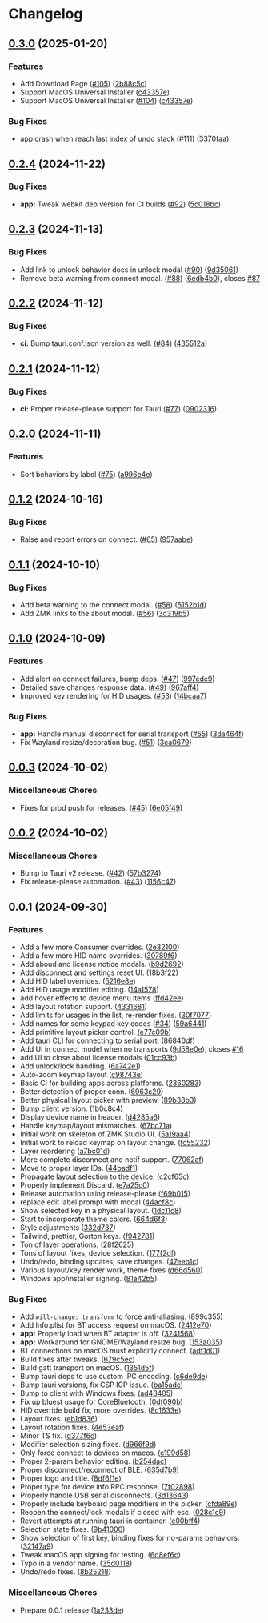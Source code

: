 # Changelog

## [0.3.0](https://github.com/zmkfirmware/zmk-studio/compare/v0.2.4...v0.3.0) (2025-01-20)


### Features

* Add Download Page ([#105](https://github.com/zmkfirmware/zmk-studio/issues/105)) ([2b88c5c](https://github.com/zmkfirmware/zmk-studio/commit/2b88c5c6248c42719b404a67c33fa25a133a057a))
* Support MacOS Universal Installer ([c43357e](https://github.com/zmkfirmware/zmk-studio/commit/c43357e3784da10ca4129ac02a20b6159e0a1c3b))
* Support MacOS Universal Installer ([#104](https://github.com/zmkfirmware/zmk-studio/issues/104)) ([c43357e](https://github.com/zmkfirmware/zmk-studio/commit/c43357e3784da10ca4129ac02a20b6159e0a1c3b))


### Bug Fixes

* app crash when reach last index of undo stack ([#111](https://github.com/zmkfirmware/zmk-studio/issues/111)) ([3370faa](https://github.com/zmkfirmware/zmk-studio/commit/3370faa3c9f6288dda613d35c42a8d30001edff6))

## [0.2.4](https://github.com/zmkfirmware/zmk-studio/compare/v0.2.3...v0.2.4) (2024-11-22)


### Bug Fixes

* **app:** Tweak webkit dep version for CI builds ([#92](https://github.com/zmkfirmware/zmk-studio/issues/92)) ([5c018bc](https://github.com/zmkfirmware/zmk-studio/commit/5c018bcbc44d0dfb219cab239877a9b1d441c101))

## [0.2.3](https://github.com/zmkfirmware/zmk-studio/compare/v0.2.2...v0.2.3) (2024-11-13)


### Bug Fixes

* Add link to unlock behavior docs in unlock modal ([#90](https://github.com/zmkfirmware/zmk-studio/issues/90)) ([9d35061](https://github.com/zmkfirmware/zmk-studio/commit/9d35061b30b394b21dd12df6d763cd9daeed355e))
* Remove beta warning from connect modal. ([#88](https://github.com/zmkfirmware/zmk-studio/issues/88)) ([6edb4b0](https://github.com/zmkfirmware/zmk-studio/commit/6edb4b02a104add079ae2f85cfa0d239a54f553b)), closes [#87](https://github.com/zmkfirmware/zmk-studio/issues/87)

## [0.2.2](https://github.com/zmkfirmware/zmk-studio/compare/v0.2.1...v0.2.2) (2024-11-12)


### Bug Fixes

* **ci:** Bump tauri.conf.json version as well. ([#84](https://github.com/zmkfirmware/zmk-studio/issues/84)) ([435512a](https://github.com/zmkfirmware/zmk-studio/commit/435512a27bd55978e925db95b271fe844befb688))

## [0.2.1](https://github.com/zmkfirmware/zmk-studio/compare/v0.2.0...v0.2.1) (2024-11-12)


### Bug Fixes

* **ci:** Proper release-please support for Tauri ([#77](https://github.com/zmkfirmware/zmk-studio/issues/77)) ([0902316](https://github.com/zmkfirmware/zmk-studio/commit/0902316fb498d7801d99d4ac021b69ca0b2ee7fd))

## [0.2.0](https://github.com/zmkfirmware/zmk-studio/compare/v0.1.2...v0.2.0) (2024-11-11)


### Features

* Sort behaviors by label ([#75](https://github.com/zmkfirmware/zmk-studio/issues/75)) ([a996e4e](https://github.com/zmkfirmware/zmk-studio/commit/a996e4efefd9405cbf35f35d3ceaa62b71b0deb9))

## [0.1.2](https://github.com/zmkfirmware/zmk-studio/compare/v0.1.1...v0.1.2) (2024-10-16)


### Bug Fixes

* Raise and report errors on connect. ([#65](https://github.com/zmkfirmware/zmk-studio/issues/65)) ([957aabe](https://github.com/zmkfirmware/zmk-studio/commit/957aabea1bf9b7316b81e0d9b68580b398f816c2))

## [0.1.1](https://github.com/zmkfirmware/zmk-studio/compare/v0.1.0...v0.1.1) (2024-10-10)


### Bug Fixes

* Add beta warning to the connect modal. ([#58](https://github.com/zmkfirmware/zmk-studio/issues/58)) ([5152b1d](https://github.com/zmkfirmware/zmk-studio/commit/5152b1d2f795c7647ad77facbd3a1480c56949ce))
* Add ZMK links to the about modal. ([#56](https://github.com/zmkfirmware/zmk-studio/issues/56)) ([3c319b5](https://github.com/zmkfirmware/zmk-studio/commit/3c319b5668279c9f118cf6721b64ce203e882613))

## [0.1.0](https://github.com/zmkfirmware/zmk-studio/compare/v0.0.3...v0.1.0) (2024-10-09)


### Features

* Add alert on connect failures, bump deps. ([#47](https://github.com/zmkfirmware/zmk-studio/issues/47)) ([997edc9](https://github.com/zmkfirmware/zmk-studio/commit/997edc97754c3e831175d0c065202c61fcf12a3f))
* Detailed save changes response data. ([#49](https://github.com/zmkfirmware/zmk-studio/issues/49)) ([967aff4](https://github.com/zmkfirmware/zmk-studio/commit/967aff48eee504fe0f1a8b22fc36146536c70368))
* Improved key rendering for HID usages. ([#53](https://github.com/zmkfirmware/zmk-studio/issues/53)) ([14bcaa7](https://github.com/zmkfirmware/zmk-studio/commit/14bcaa79781e53e11af7e9c9d50ae7b7999747d0))


### Bug Fixes

* **app:** Handle manual disconnect for serial transport ([#55](https://github.com/zmkfirmware/zmk-studio/issues/55)) ([3da464f](https://github.com/zmkfirmware/zmk-studio/commit/3da464f892edfe3a459de78b5da862fa938cf3b4))
* Fix Wayland resize/decoration bug. ([#51](https://github.com/zmkfirmware/zmk-studio/issues/51)) ([3ca0679](https://github.com/zmkfirmware/zmk-studio/commit/3ca0679c8238eef02fbfaadd84f712beb2f6735b))

## [0.0.3](https://github.com/zmkfirmware/zmk-studio/compare/v0.0.2...v0.0.3) (2024-10-02)


### Miscellaneous Chores

* Fixes for prod push for releases. ([#45](https://github.com/zmkfirmware/zmk-studio/issues/45)) ([6e05f49](https://github.com/zmkfirmware/zmk-studio/commit/6e05f49b42343c202b0da2bfa8da01bfebe3c550))

## [0.0.2](https://github.com/zmkfirmware/zmk-studio/compare/v0.0.1...v0.0.2) (2024-10-02)


### Miscellaneous Chores

* Bump to Tauri v2 release. ([#42](https://github.com/zmkfirmware/zmk-studio/issues/42)) ([57b3274](https://github.com/zmkfirmware/zmk-studio/commit/57b3274688161a3599f96fba5db1cd671620cf0c))
* Fix release-please automation. ([#43](https://github.com/zmkfirmware/zmk-studio/issues/43)) ([1156c47](https://github.com/zmkfirmware/zmk-studio/commit/1156c47fe3c761e2240128b77f5a72d8dfe17efe))

## 0.0.1 (2024-09-30)


### Features

* Add a few more Consumer overrides. ([2e32100](https://github.com/zmkfirmware/zmk-studio/commit/2e321002843a90d614b7f3b802a44b8cd3a229f5))
* Add a few more HID name overrides. ([30789f6](https://github.com/zmkfirmware/zmk-studio/commit/30789f603b83d8431272c0dac14ceadb1f0105fc))
* Add aboud and license notice modals. ([b9d2692](https://github.com/zmkfirmware/zmk-studio/commit/b9d2692f434740ced2eb40158a2793ec830b6fa7))
* Add disconnect and settings reset UI. ([18b3f22](https://github.com/zmkfirmware/zmk-studio/commit/18b3f22a0bc09223b9bce777da24303b7e276780))
* Add HID label overrides. ([5216e8e](https://github.com/zmkfirmware/zmk-studio/commit/5216e8e9a4557a42e31d499a0453a2462634247d))
* Add HID usage modifier editing. ([14a1578](https://github.com/zmkfirmware/zmk-studio/commit/14a157851569b5940033c8c9031941119d6cdd0b))
* add hover effects to device menu items ([ffd42ee](https://github.com/zmkfirmware/zmk-studio/commit/ffd42eea2eac3ccf5fea92619d236d2932250cb0))
* Add layout rotation support. ([4331681](https://github.com/zmkfirmware/zmk-studio/commit/4331681489e23dd7b7a7cb616876536bb5d2962f))
* Add limits for usages in the list, re-render fixes. ([30f7077](https://github.com/zmkfirmware/zmk-studio/commit/30f707731fe593e6159d15ba1b1316fdf02aa6ea))
* Add names for some keypad key codes ([#34](https://github.com/zmkfirmware/zmk-studio/issues/34)) ([59a6441](https://github.com/zmkfirmware/zmk-studio/commit/59a6441f83ce7857530d62bc666b2652d7706582))
* Add primitive layout picker control. ([e77c09b](https://github.com/zmkfirmware/zmk-studio/commit/e77c09bee86f3baa50f8c8bbfe6c9a1d0628c4b5))
* Add tauri CLI for connecting to serial port. ([86840df](https://github.com/zmkfirmware/zmk-studio/commit/86840dfabb4c743c36a70a4b88f48dbcce9adc92))
* Add UI in connect model when no transports ([9d58e0e](https://github.com/zmkfirmware/zmk-studio/commit/9d58e0e21cbfe0b0781b3b20386bfba1b5b2f068)), closes [#16](https://github.com/zmkfirmware/zmk-studio/issues/16)
* add UI to close about license modals ([01cc93b](https://github.com/zmkfirmware/zmk-studio/commit/01cc93bf630acb71dbb76795da26948ffdb35ed6))
* Add unlock/lock handling. ([6a742e1](https://github.com/zmkfirmware/zmk-studio/commit/6a742e1169c9640619827f097ffb4c76851dea6c))
* Auto-zoom keymap layout ([c98743e](https://github.com/zmkfirmware/zmk-studio/commit/c98743e6a742a568cacf7f908e381956c4299071))
* Basic CI for building apps across platforms. ([2360283](https://github.com/zmkfirmware/zmk-studio/commit/236028364cfc17a75060647cd97f1366285e3214))
* Better detection of proper conn. ([6963c29](https://github.com/zmkfirmware/zmk-studio/commit/6963c299dfbe02fb625b2176ae75bc17adb3127a))
* Better physical layout picker with preview. ([89b38b3](https://github.com/zmkfirmware/zmk-studio/commit/89b38b3ad7e35e7ebddfa962f429e6ba38ff217a))
* Bump client version. ([1b0c8c4](https://github.com/zmkfirmware/zmk-studio/commit/1b0c8c4b9aec2dfbbf4c47e5005c463ac9d8021d))
* Display device name in header. ([d4285a6](https://github.com/zmkfirmware/zmk-studio/commit/d4285a65608e2c283a64133d9d04e3c0e2f3bd22))
* Handle keymap/layout mismatches. ([67bc71a](https://github.com/zmkfirmware/zmk-studio/commit/67bc71abde19679c35297892cce3fe54905cfe77))
* Initial work on skeleton of ZMK Studio UI. ([5a19aa4](https://github.com/zmkfirmware/zmk-studio/commit/5a19aa4a098b76b99954e771120715fc3f50b97c))
* Initial work to reload keymap on layout change. ([fc55232](https://github.com/zmkfirmware/zmk-studio/commit/fc5523214fb99d1dfbef973604361840c590a3f5))
* Layer reordering ([a7bc01d](https://github.com/zmkfirmware/zmk-studio/commit/a7bc01d3ab5321174aafa86c6143f24bb18eaac6))
* More complete disconnect and notif support. ([77062af](https://github.com/zmkfirmware/zmk-studio/commit/77062af5ede8e4e2c28b9e64f5d8206f6f5c1242))
* Move to proper layer IDs. ([44badf1](https://github.com/zmkfirmware/zmk-studio/commit/44badf16fc2eba70b6931919f7f427d781b8fc88))
* Propagate layout selection to the device. ([c2cf65c](https://github.com/zmkfirmware/zmk-studio/commit/c2cf65c35bc3ab36cc57bcddc5842a33f40886eb))
* Properly implement Discard. ([e7a25c0](https://github.com/zmkfirmware/zmk-studio/commit/e7a25c02356d141f988bc9c04d09757c611916c1))
* Release automation using release-please ([f69b015](https://github.com/zmkfirmware/zmk-studio/commit/f69b0151edbc56c95fd0d2e2287e2d8942b2fe79))
* replace edit label prompt with modal ([44acf8c](https://github.com/zmkfirmware/zmk-studio/commit/44acf8c1f5bb8aac8911811fa13cd033be606ba0))
* Show selected key in a physical layout. ([1dc11c8](https://github.com/zmkfirmware/zmk-studio/commit/1dc11c8fb34c8c6fecb8070ed78aea502b078e16))
* Start to incorporate theme colors. ([664d6f3](https://github.com/zmkfirmware/zmk-studio/commit/664d6f3b360e0169cb496871f7e9f87b107a8631))
* Style adjustments ([332d737](https://github.com/zmkfirmware/zmk-studio/commit/332d7374550039a7c6b527ddd10b475f98000d9b))
* Tailwind, prettier, Gorton keys. ([f942781](https://github.com/zmkfirmware/zmk-studio/commit/f942781394954dfad22768929637ac86f36cdcac))
* Ton of layer operations. ([28f2625](https://github.com/zmkfirmware/zmk-studio/commit/28f262557fe457a6eb7d01c1733fb97171a73f27))
* Tons of layout fixes, device selection. ([177f2df](https://github.com/zmkfirmware/zmk-studio/commit/177f2dfe38982c9acba8f08a2737963f460ac1f5))
* Undo/redo, binding updates, save changes. ([47eeb1c](https://github.com/zmkfirmware/zmk-studio/commit/47eeb1caba476868420ca3e0cbf94558e1865a8e))
* Various layout/key render work, theme fixes ([d66d560](https://github.com/zmkfirmware/zmk-studio/commit/d66d560a6c3de41d25502e8f601e63b20cbab38f))
* Windows app/installer signing. ([81a42b5](https://github.com/zmkfirmware/zmk-studio/commit/81a42b5bb91471dfd6a83f5c80cce697097204e2))


### Bug Fixes

* Add `will-change: transform` to force anti-aliasing. ([899c355](https://github.com/zmkfirmware/zmk-studio/commit/899c3556b8ca5c87434912afbd19d109cd26ac7d))
* Add Info.plist for BT access request on macOS. ([2412e70](https://github.com/zmkfirmware/zmk-studio/commit/2412e70ee14f8beeadc3cfe794f913701f0c7be6))
* **app:** Properly load when BT adapter is off. ([3241568](https://github.com/zmkfirmware/zmk-studio/commit/324156873ae69850c319ccedda613635fcc8c342))
* **app:** Workaround for GNOME/Wayland resize bug. ([153a035](https://github.com/zmkfirmware/zmk-studio/commit/153a0355a0a09e0303ed66f845deae7c94801304))
* BT connections on macOS must explicitly connect. ([adf1d01](https://github.com/zmkfirmware/zmk-studio/commit/adf1d01bffaa265215a8c328f8af084431fef58c))
* Build fixes after tweaks. ([679c5ec](https://github.com/zmkfirmware/zmk-studio/commit/679c5ec3c99a2dd203ca2da61245683b8d3a2e38))
* Build gatt transport on macOS. ([1351d5f](https://github.com/zmkfirmware/zmk-studio/commit/1351d5fa34b941e51ef7e132be0e47449a103d4b))
* Bump tauri deps to use custom IPC encoding. ([c6de9de](https://github.com/zmkfirmware/zmk-studio/commit/c6de9de6b0bf4e585f06ccaf39e56e5156e53db8))
* Bump tauri versions, fix CSP ICP issue. ([ba15adc](https://github.com/zmkfirmware/zmk-studio/commit/ba15adc034efe970f2cc263e8f1bf0b8e2987103))
* Bump to client with Windows fixes. ([ad48405](https://github.com/zmkfirmware/zmk-studio/commit/ad48405ce7f83f5ccbc02d29e6535ebd2da5f698))
* Fix up bluest usage for CoreBluetooth. ([0df090b](https://github.com/zmkfirmware/zmk-studio/commit/0df090b34610b2aeaf03f350b1ac5845b8143e72))
* HID override build fix, more overrides. ([8c1633e](https://github.com/zmkfirmware/zmk-studio/commit/8c1633e3bbf68ca647bd76ea45f509343ac9b233))
* Layout fixes. ([eb1d836](https://github.com/zmkfirmware/zmk-studio/commit/eb1d836499e197f0c7e41d431db5922497ec75c9))
* Layout rotation fixes. ([4e53eaf](https://github.com/zmkfirmware/zmk-studio/commit/4e53eaf452e98526f985120c44c68187528c84bc))
* Minor TS fix. ([d377f6c](https://github.com/zmkfirmware/zmk-studio/commit/d377f6c5f5ac6c8fd3c91d613900a56297bea257))
* Modifier selection sizing fixes. ([d966f9d](https://github.com/zmkfirmware/zmk-studio/commit/d966f9d4b90d3686dd38d618a0f1584810468edf))
* Only force connect to devices on macos. ([c199d58](https://github.com/zmkfirmware/zmk-studio/commit/c199d583b77ceef0c4179191881042a370b3a30c))
* Proper 2-param behavior editing. ([b254dac](https://github.com/zmkfirmware/zmk-studio/commit/b254dac0168c763b21d6c002f1eac3c01c9f69fd))
* Proper disconnect/reconnect of BLE. ([635d7b9](https://github.com/zmkfirmware/zmk-studio/commit/635d7b9b195a1cae039022360ec8e7e0b334b3d2))
* Proper logo and title. ([8df6f1e](https://github.com/zmkfirmware/zmk-studio/commit/8df6f1e1791e867e41672bb3b42ef1ad81fe75c4))
* Proper type for device info RPC response. ([7f02898](https://github.com/zmkfirmware/zmk-studio/commit/7f0289829f3a64854d7a44680dc1a8e1ae2c5f92))
* Properly handle USB serial disconnects. ([3d13643](https://github.com/zmkfirmware/zmk-studio/commit/3d13643971ddf218412e7d51591891141156811d))
* Properly include keyboard page modifiers in the picker. ([cfda89e](https://github.com/zmkfirmware/zmk-studio/commit/cfda89e2ced2030dc7d0f72a8d9b3d041f4da697))
* Reopen the connect/lock modals if closed with esc. ([028c1c9](https://github.com/zmkfirmware/zmk-studio/commit/028c1c96f1627238e0d26421184d06c8d4e3ba53))
* Revert attempts at running tauri in container. ([e00bff4](https://github.com/zmkfirmware/zmk-studio/commit/e00bff4311f377b1dfce83d33dbf249a419eaf68))
* Selection state fixes. ([9b41000](https://github.com/zmkfirmware/zmk-studio/commit/9b41000b5e9e559b83d04fd54a3e00dab964ac45))
* Show selection of first key, binding fixes for no-params behaviors. ([32147a9](https://github.com/zmkfirmware/zmk-studio/commit/32147a90e1f2a748fadac0a3f9e22210015a3e06))
* Tweak macOS app signing for testing. ([6d8ef6c](https://github.com/zmkfirmware/zmk-studio/commit/6d8ef6cb69dab87cf8132547a767b3125bd54b24))
* Typo in a vendor name. ([35d0118](https://github.com/zmkfirmware/zmk-studio/commit/35d0118238930b94a8771108b93d008dac91de8e))
* Undo/redo fixes. ([8b25218](https://github.com/zmkfirmware/zmk-studio/commit/8b252185384b41df2d38823e546c891e80227cf7))


### Miscellaneous Chores

* Prepare 0.0.1 release ([1a233de](https://github.com/zmkfirmware/zmk-studio/commit/1a233de12cbe6be3be4e9a3ef766a0b1d9aa3ce1))
